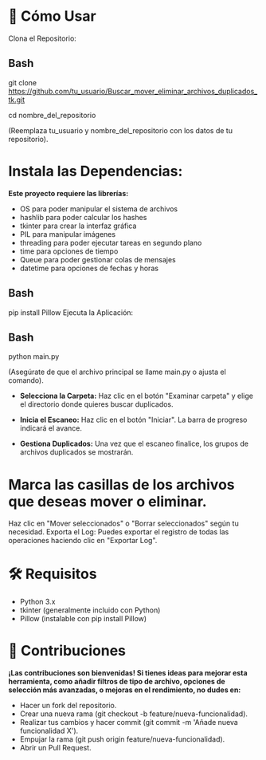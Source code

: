 # 🚀 Cómo Usar

Clona el Repositorio:

## Bash

git clone https://github.com/tu_usuario/Buscar_mover_eliminar_archivos_duplicados_tk.git


cd nombre_del_repositorio

(Reemplaza tu_usuario y nombre_del_repositorio con los datos de tu repositorio).

# Instala las Dependencias:

**Este proyecto requiere las librerías:**

- OS para poder manipular el sistema de archivos
- hashlib para poder calcular los hashes
- tkinter para crear la interfaz gráfica
- PIL para manipular imágenes
- threading para poder ejecutar tareas en segundo plano
- time para opciones de tiempo
- Queue para poder gestionar colas de mensajes
- datetime para opciones de fechas y horas

## Bash

pip install Pillow
Ejecuta la Aplicación:

## Bash

python main.py

(Asegúrate de que el archivo principal se llame main.py o ajusta el comando).

- **Selecciona la Carpeta:** Haz clic en el botón "Examinar carpeta" y elige el directorio donde quieres buscar duplicados.

- **Inicia el Escaneo:** Haz clic en el botón "Iniciar". La barra de progreso indicará el avance.

- **Gestiona Duplicados:** Una vez que el escaneo finalice, los grupos de archivos duplicados se mostrarán.

# Marca las casillas de los archivos que deseas mover o eliminar.

Haz clic en "Mover seleccionados" o "Borrar seleccionados" según tu necesidad.
Exporta el Log: Puedes exportar el registro de todas las operaciones haciendo clic en "Exportar Log".

# 🛠️ Requisitos

- Python 3.x
- tkinter (generalmente incluido con Python)
- Pillow (instalable con pip install Pillow)

# 🤝 Contribuciones

**¡Las contribuciones son bienvenidas! Si tienes ideas para mejorar esta herramienta, como añadir filtros de tipo de archivo, opciones de selección más avanzadas, o mejoras en el rendimiento, no dudes en:**

- Hacer un fork del repositorio.
- Crear una nueva rama (git checkout -b feature/nueva-funcionalidad).
- Realizar tus cambios y hacer commit (git commit -m 'Añade nueva funcionalidad X').
- Empujar la rama (git push origin feature/nueva-funcionalidad).
- Abrir un Pull Request.
